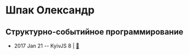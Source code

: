 # Шпак Олександр

## Структурно-событийное программирование
- 2017 Jan 21 -- KyivJS 8  | [:notebook:](https://drive.google.com/file/d/0B5hEGrbXzEkMdW9NV21qdG9jeVk/view)  
